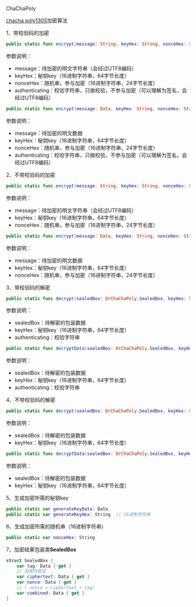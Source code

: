 ChaChaPoly

[chacha poly1305](https://en.wikipedia.org/wiki/ChaCha20-Poly1305)加密算法

1、带校验码的加密

```swift
public static func encrypt(message: String, keyHex: String, nonceHex: String?, authenticating: String) throws -> DrChaChaPoly.SealedBox
```

参数说明：

- message：待加密的明文字符串（会经过UTF8编码）
- keyHex：秘钥key（16进制字符串，64字节长度）
- nonceHex：随机串，参与加密（16进制字符串，24字节长度）
- authenticating：校验字符串，只做校验，不参与加密（可以理解为签名，会经过UTF8编码）

```swift
public static func encrypt(message: Data, keyHex: String, nonceHex: String?, authenticating: String) throws -> DrChaChaPoly.SealedBox
```

参数说明：

- message：待加密的明文数据
- keyHex：秘钥key（16进制字符串，64字节长度）
- nonceHex：随机串，参与加密（16进制字符串，24字节长度）
- authenticating：校验字符串，只做校验，不参与加密（可以理解为签名，会经过UTF8编码）

2、不带校验码的加密

```swift
public static func encrypt(message: String, keyHex: String, nonceHex: String?) throws -> DrChaChaPoly.SealedBox
```

参数说明：

- message：待加密的明文字符串（会经过UTF8编码）
- keyHex：秘钥key（16进制字符串，64字节长度）
- nonceHex：随机串，参与加密（16进制字符串，24字节长度）

```swift
public static func encrypt(message: Data, keyHex: String, nonceHex: String?) throws -> DrChaChaPoly.SealedBox
```

参数说明：

- message：待加密的明文数据
- keyHex：秘钥key（16进制字符串，64字节长度）
- nonceHex：随机串，参与加密（16进制字符串，24字节长度）

3、带校验码的解密

```swift
public static func decrypt(sealedBox: DrChaChaPoly.SealedBox, keyHex: String, authenticating: String) throws -> String
```

参数说明：

- sealedBox：待解密的包装数据
- keyHex：秘钥key（16进制字符串，64字节长度）
- authenticating：校验字符串

```swift
public static func decryptData(sealedBox: DrChaChaPoly.SealedBox, keyHex: String, authenticating: String) throws -> Data
```

参数说明：

- sealedBox：待解密的包装数据
- keyHex：秘钥key（16进制字符串，64字节长度）
- authenticating：校验字符串

4、不带校验码的解密

```swift
public static func decrypt(sealedBox: DrChaChaPoly.SealedBox, keyHex: String) throws -> String
```

参数说明：

- sealedBox：待解密的包装数据
- keyHex：秘钥key（16进制字符串，64字节长度）

```swift
public static func decryptData(sealedBox: DrChaChaPoly.SealedBox, keyHex: String) throws -> Data
```

参数说明：

- sealedBox：待解密的包装数据
- keyHex：秘钥key（16进制字符串，64字节长度）

5、生成加密所需的秘钥key

```swift
public static var generateKeyData: Data
public static var generateKeyHex: String  // 16进制字符串
```

6、生成加密所需的随机串（16进制字符串）

```swift
public static var nonceHex: String
```

7、加密结果包装类**SealedBox**

```swift
struct SealedBox {
	var tag: Data { get }
	// 加密的密文
	var ciphertext: Data { get }
	var nonce: Data { get }
	// ( nonce + ciphertext + tag)
	var combined: Data { get }
}
```